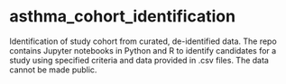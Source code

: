 # asthma_cohort_identification
Identification of study cohort from curated, de-identified data. The repo contains Jupyter notebooks in Python and R to identify candidates for a study using specified criteria and data provided in .csv files. The data cannot be made public. 

